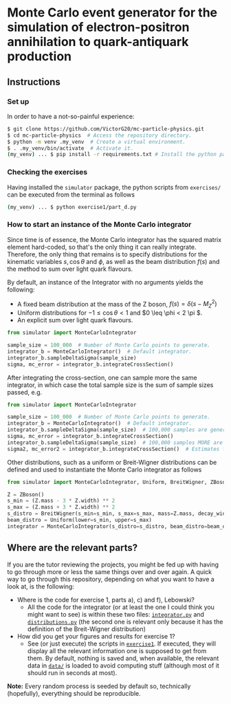 # Monte Carlo event generator for the simulation of electron-positron annihilation to quark-antiquark production 

## Instructions


### Set up

In order to have a not-so-painful experience:

```bash
$ git clone https://github.com/VictorG20/mc-particle-physics.git
$ cd mc-particle-physics  # Access the repository directory.
$ python -m venv .my_venv  # Create a virtual environment.
$ . .my_venv/bin/activate  # Activate it.
(my_venv) ... $ pip install -r requirements.txt # Install the python package with all its dependencies.
```

### Checking the exercises

Having installed the `simulator` package, the python scripts from `exercises/` can be executed from the terminal as follows
```bash
(my_venv) ... $ python exercise1/part_d.py
```

### How to start an instance of the Monte Carlo integrator

Since time is of essence, the Monte Carlo integrator has the squared matrix element hard-coded, so that's the only thing it can really integrate. Therefore, the only thing that remains is to specify distributions for the kinematic variables $s, \cos{\theta}$ and $\phi$, as well as the beam distribution $f(s)$ and the method to sum over light quark flavours. 

By default, an instance of the Integrator with no arguments yields the following:
* A fixed beam distribution at the mass of the Z boson, $f(s) = \delta(s - M_{Z}^{2})$
* Uniform distributions for $-1 \leq \cos{\theta} < 1$ and $0 \leq \phi < 2 \pi $.
* An explicit sum over light quark flavours.

```python
from simulator import MonteCarloIntegrator

sample_size = 100_000  # Number of Monte Carlo points to generate.
integrator_b = MonteCarloIntegrator()  # Default integrator.
integrator_b.sampleDeltaSigma(sample_size)
sigma, mc_error = integrator_b.integrateCrossSection()
```

After integrating the cross-section, one can sample more the same integrator, in which case the total sample size is the sum of sample sizes passed, e.g.
```python
from simulator import MonteCarloIntegrator

sample_size = 100_000  # Number of Monte Carlo points to generate.
integrator_b = MonteCarloIntegrator()  # Default integrator.
integrator_b.sampleDeltaSigma(sample_size)  # 100,000 samples are generated.
sigma, mc_error = integrator_b.integrateCrossSection()
integrator_b.sampleDeltaSigma(sample_size)  # 100,000 samples MORE are generated.
sigma2, mc_error2 = integrator_b.integrateCrossSection()  # Estimates for a sample size of 200,000.
```

Other distributions, such as a uniform or Breit-Wigner distributions can be defined and used to instantiate the Monte Carlo integrator as follows
```python
from simulator import MonteCarloIntegrator, Uniform, BreitWigner, ZBoson

Z = ZBoson()
s_min = (Z.mass - 3 * Z.width) ** 2
s_max = (Z.mass + 3 * Z.width) ** 2
s_distro = BreitWigner(s_min=s_min, s_max=s_max, mass=Z.mass, decay_width=Z.width)
beam_distro = Uniform(lower=s_min, upper=s_max)
integrator = MonteCarloIntegrator(s_distro=s_distro, beam_distro=beam_distro, sum_quark_method="random")
```

## Where are the relevant parts?

If you are the tutor reviewing the projects, you might be fed up with having to go through more or less the same things over and over again. A quick way to go through this repository, depending on what you want to have a look at, is the following:
* Where is the code for exercise 1, parts a), c) and f), Lebowski?
  * All the code for the integrator (or at least the one I could think you might want to see) is within these two files: [`integrator.py`](src/simulator/integrator/integrator.py) and [`distributions.py`](src/simulator/integrator/distributions.py) (the second one is relevant only because it has the definition of the Breit-Wigner distribution)
* How did you get your figures and results for exercise 1?
  * See (or just execute) the scripts in [`exercise1`](exercises). If executed, they will display all the relevant information one is supposed to get from them. By default, nothing is saved and, when available, the relevant data in [`data/`](data) is loaded to avoid computing stuff (although most of it should run in seconds at most).


**Note:** Every random process is seeded by default so, technically (hopefully), everything should be reproducible.